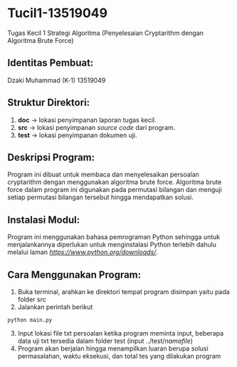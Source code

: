 # Tucil1-13519049
Tugas Kecil 1 Strategi Algoritma (Penyelesaian Cryptarithm dengan Algoritma Brute Force)

## Identitas Pembuat:
Dzaki Muhammad (K-1) 13519049

## Struktur Direktori:
1. **doc** -> lokasi penyimpanan laporan tugas kecil.
2. **src** -> lokasi penyimpanan *source code* dari program.
3. **test** -> lokasi penyimpanan dokumen uji.

## Deskripsi Program:
Program ini dibuat untuk membaca dan menyelesaikan persoalan cryptarithm dengan menggunakan algoritma brute force. 
Algoritma brute force dalam program ini digunakan pada permutasi bilangan dan menguji setiap permutasi bilangan tersebut hingga mendapatkan solusi.

## Instalasi Modul:
Program ini menggunakan bahasa pemrograman Python sehingga untuk menjalankannya diperlukan untuk menginstalasi Python terlebih dahulu melalui laman *https://www.python.org/downloads/*.

## Cara Menggunakan Program:
1. Buka terminal, arahkan ke direktori tempat program disimpan yaitu pada folder src
2. Jalankan perintah berikut
```
python main.py
```
3. Input lokasi file txt persoalan ketika program meminta input, beberapa data uji txt tersedia dalam folder test (input ../test/*namafile*)
4. Program akan berjalan hingga menampilkan luaran berupa solusi permasalahan, waktu eksekusi, dan total tes yang dilakukan program